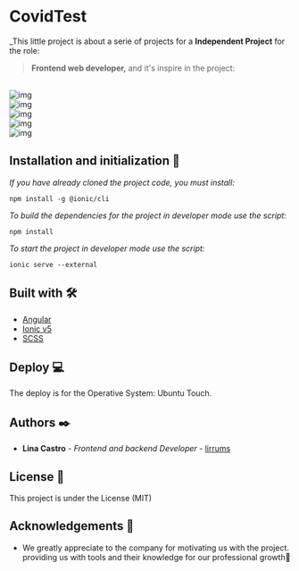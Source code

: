# CovidTest

_This little project is about a serie of projects for a **Independent Project** for the role:
> **Frontend web developer,** and it's inspire in the project:
<br>
<img src="https://i.ibb.co/dJPmPy6/photo-2021-09-04-16-17-30.jpg" alt="img">
<br>
<img src="https://i.ibb.co/FVL3vDt/photo-2021-09-04-16-18-29.jpg" alt="img">
<br>
<img src="https://i.ibb.co/0KpnMpR/photo-2021-09-04-16-19-09.jpg" alt="img">
<br>
<img src="https://i.ibb.co/WHzF0NK/photo-2021-09-04-16-22-21.jpg" alt="img">
<br>
<img src="https://i.ibb.co/JnYJdqQ/photo-2021-09-04-16-23-22.jpg" alt="img">
<br>

## Installation and initialization 🔧

_If you have already cloned the project code, you must install:_

```
npm install -g @ionic/cli 
```
_To build the dependencies for the project in developer mode use the script:_

```
npm install
``` 
_To start the project in developer mode use the script:_

```
ionic serve --external
```

## Built with 🛠️

- [Angular](https://angular.io/)
- [Ionic v5](https://ionic.io/)
- [SCSS](https://sass-lang.com/) 

## Deploy 💻 
The deploy is for the Operative System: Ubuntu Touch.

## Authors ✒️

- **Lina Castro** - _Frontend and backend Developer_ - [lirrums](https://github.com/lirrumscode)

## License 📄

This project is under the License (MIT)

## Acknowledgements 🎁

- We greatly appreciate to the company for motivating us with the project. providing us with tools and their knowledge for our professional growth📢
